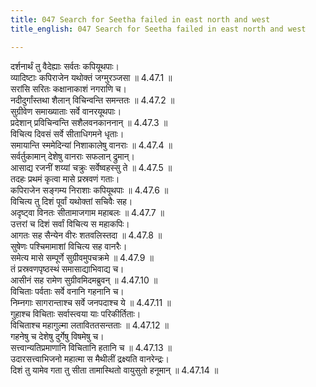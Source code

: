 ```yaml
---
title: 047 Search for Seetha failed in east north and west
title_english: 047 Search for Seetha failed in east north and west

---
```

<div class="audioEmbed"  caption="श्रीराम-हरिसीताराममूर्ति-घनपाठिभ्यां वचनम्" src="https://archive.org/download/Ramayana-recitation-Sriram-harisItArAmamUrti-Ghanapaati-v2/Kanda_4/Kanda_4_KSK-047-Thridigbhyaha_Vanara_Prathyagamanam.mp3"></div>

  
दर्शनार्थं तु वैदेह्याः सर्वतः कपियूथपाः।  
व्यादिष्टाः कपिराजेन यथोक्तं जग्मुरञ्जसा ॥ 4.47.1 ॥   
सरांसि सरितः कक्षानाकाशं नगराणि च।  
नदीदुर्गांस्तथा शैलान् विचिन्वन्ति समन्ततः ॥ 4.47.2 ॥   
सुग्रीवेण समाख्याताः सर्वे वानरयूथपाः।  
प्रदेशान् प्रविचिन्वन्ति सशैलवनकाननान् ॥ 4.47.3 ॥   
विचित्य दिवसं सर्वे सीताधिगमने धृताः।  
समायान्ति स्ममेदिन्यां निशाकालेषु वानराः ॥ 4.47.4 ॥   
सर्वर्तुकामान् देशेषु वानराः सफलान् द्रुमान्।  
आसाद्य रजनीं शय्यां चक्रुः सर्वेष्वहस्सु ते ॥ 4.47.5 ॥   
तदहः प्रथमं कृत्वा मासे प्रस्रवणं गताः।  
कपिराजेन सङ्गम्य निराशाः कपियूथपाः ॥ 4.47.6 ॥   
विचित्य तु दिशं पूर्वां यथोक्तां सचिवैः सह।  
अदृष्ट्वा विनतः सीतामाजगाम महाबलः ॥ 4.47.7 ॥   
उत्तरां च दिशं सर्वां विचित्य स महाकपिः।  
आगतः सह सैन्येन वीरः शतवलिस्तदा ॥ 4.47.8 ॥   
सुषेणः पश्चिमामाशां विचित्य सह वानरैः।  
समेत्य मासे सम्पूर्णे सुग्रीवमुपचक्रमे ॥ 4.47.9 ॥   
तं प्रस्रवणपृष्ठस्थं समासाद्याभिवाद्य च।  
आसीनं सह रामेण सुग्रीवमिदमब्रुवन् ॥ 4.47.10 ॥   
विचिताः पर्वताः सर्वे वनानि गहनानि च।  
निम्नगाः सागरान्ताश्च सर्वे जनपदाश्च ये ॥ 4.47.11 ॥   
गुहाश्च विचिताः सर्वास्त्वया याः परिकीर्तिताः।  
विचिताश्च महागुल्मा लताविततसन्तताः ॥ 4.47.12 ॥   
गहनेषु च देशेषु दुर्गेषु विषमेषु च।  
सत्त्वान्यतिप्रमाणानि विचितानि हतानि च ॥ 4.47.13 ॥   
उदारसत्त्वाभिजनो महात्मा स मैथीलीं द्रक्ष्यति वानरेन्द्रः।  
दिशं तु यामेव गता तु सीता तामास्थितो वायुसुतो हनूमान् ॥ 4.47.14 ॥   